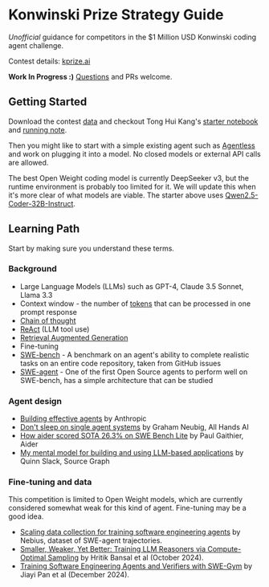 # Konwinski Prize Strategy Guide
*Unofficial* guidance for competitors in the $1 Million USD Konwinski coding agent challenge.

Contest details: [kprize.ai](https://kprize.ai)

**Work In Progress :)** [Questions](https://github.com/raymyers/konwinski-prize-strategy-guide/issues/1) and PRs welcome.

## Getting Started

Download the contest [data](https://www.kaggle.com/competitions/konwinski-prize/data) and checkout Tong Hui Kang's [starter notebook](https://www.kaggle.com/competitions/konwinski-prize/discussion/553294) and [running note](https://www.kaggle.com/code/huikang/starter-notebook-select-patch-verify/comments#3082193).

Then you might like to start with a simple existing agent such as [Agentless](https://github.com/OpenAutoCoder/Agentless/tree/main) and work on plugging it into a model. No closed models or external API calls are allowed.

The best Open Weight coding model is currently DeepSeeker v3, but the runtime environment is probably too limited for it. We will update this when it's more clear of what models are viable. The starter above uses [Qwen2.5-Coder-32B-Instruct](https://github.com/QwenLM/Qwen2.5-Coder).

## Learning Path

Start by making sure you understand these terms.
### Background

* Large Language Models (LLMs) such as GPT-4, Claude 3.5 Sonnet, Llama 3.3
* Context window - the number of [tokens](https://learn.microsoft.com/en-us/dotnet/ai/conceptual/understanding-tokens) that can be processed in one prompt response
* [Chain of thought](https://www.promptingguide.ai/techniques/cot)
* [ReAct](https://www.promptingguide.ai/techniques/react) (LLM tool use)
* [Retrieval Augmented Generation](https://en.wikipedia.org/wiki/Retrieval-augmented_generation)
* Fine-tuning
* [SWE-bench](https://www.swebench.com) - A benchmark on an agent's ability to complete realistic tasks on an entire code repository, taken from GitHub issues
* [SWE-agent](https://swe-agent.com) - One of the first Open Source agents to perform well on SWE-bench, has a simple architecture that can be studied

### Agent design

* [Building effective agents](https://www.anthropic.com/research/building-effective-agents) by Anthropic
* [Don't sleep on single agent systems](https://www.all-hands.dev/blog/dont-sleep-on-single-agent-systems) by Graham Neubig, All Hands AI
* [How aider scored SOTA 26.3% on SWE Bench Lite](https://aider.chat/2024/05/22/swe-bench-lite.html) by Paul Gaithier, Aider
* [My mental model for building and using LLM-based applications](https://sourcegraph.com/blog/llm-mental-models) by Quinn Slack, Source Graph

### Fine-tuning and data

This competition is limited to Open Weight models, which are currently considered somewhat weak for this kind of agent. Fine-tuning may be a good idea.

* [Scaling data collection for training software engineering agents](https://nebius.com/blog/posts/scaling-data-collection-for-training-swe-agents) by Nebius, dataset of SWE-agent trajectories.
* [Smaller, Weaker, Yet Better: Training LLM Reasoners via Compute-Optimal Sampling](https://arxiv.org/pdf/2408.16737) by Hritik Bansal et al (October 2024).
* [Training Software Engineering Agents and Verifiers with SWE-Gym](https://arxiv.org/abs/2412.21139) by Jiayi Pan et al (December 2024).
